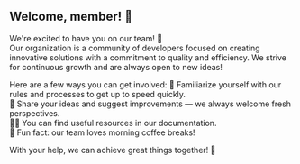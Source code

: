 ## Welcome, member! 👋

We're excited to have you on our team! 🚀  
Our organization is a community of developers focused on creating innovative solutions with a commitment to quality and efficiency. We strive for continuous growth and are always open to new ideas!

Here are a few ways you can get involved: 
🌟 Familiarize yourself with our rules and processes to get up to speed quickly.  
🌈 Share your ideas and suggest improvements — we always welcome fresh perspectives.  
👩‍💻 You can find useful resources in our documentation.  
🍿 Fun fact: our team loves morning coffee breaks!

With your help, we can achieve great things together! 💪
